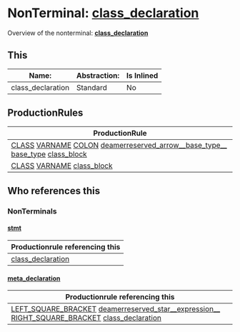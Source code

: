 # NonTerminal: **[class_declaration](./class_declaration.md)**

Overview of the nonterminal: **[class_declaration](./class_declaration.md)**



## This

| Name:                | Abstraction:    | Is Inlined |
| -------------------- | --------------- | ---------- |
| class_declaration | Standard | No |



## ProductionRules

| ProductionRule |
| ---- |
| [CLASS](./../Lexicon/CLASS.md) [VARNAME](./../Lexicon/VARNAME.md) [COLON](./../Lexicon/COLON.md) [deamerreserved_arrow__base_type__](./deamerreserved_arrow__base_type__.md) [base_type](./base_type.md) [class_block](./class_block.md)  |
| [CLASS](./../Lexicon/CLASS.md) [VARNAME](./../Lexicon/VARNAME.md) [class_block](./class_block.md)  |




## Who references this

### NonTerminals


#### [stmt](./../Grammar/stmt.md)

| Productionrule referencing this                      |
| ---------------------------------------------------- |
| [class_declaration](./class_declaration.md)  |


#### [meta_declaration](./../Grammar/meta_declaration.md)

| Productionrule referencing this                      |
| ---------------------------------------------------- |
| [LEFT_SQUARE_BRACKET](./../Lexicon/LEFT_SQUARE_BRACKET.md) [deamerreserved_star__expression__](./deamerreserved_star__expression__.md) [RIGHT_SQUARE_BRACKET](./../Lexicon/RIGHT_SQUARE_BRACKET.md) [class_declaration](./class_declaration.md)  |



